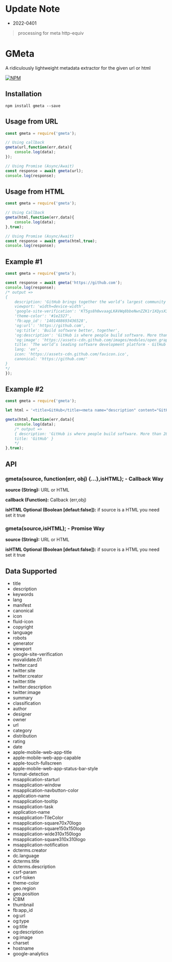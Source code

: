 # Update Note
* 2022-0401
> processing for meta http-equiv


# GMeta
A ridiculously lightweight metadata extractor for the given url or html

[![NPM](https://nodei.co/npm/gmeta.png?downloads=true&downloadRank=true&stars=true)](https://nodei.co/npm/gmeta/)


## Installation
````
npm install gmeta --save
````

## Usage from URL
```` javascript
const gmeta = require('gmeta');

// Using callback
gmeta(url,function(err,data){
    console.log(data);
});

// Using Promise (Async/Await) 
const response = await gmeta(url);
console.log(response);

````
## Usage from HTML
```` javascript
const gmeta = require('gmeta');

// Using Callback
gmeta(html,function(err,data){
    console.log(data);
},true);

// Using Promise (Async/Await) 
const response = await gmeta(html,true);
console.log(response);
````

## Example #1

```` javascript
const gmeta = require('gmeta');

const response = await gmeta('https://github.com');
console.log(response);
/* output =>
{ 
    description: 'GitHub brings together the world’s largest community of developers to discover, share, and build better software. From open source projects to private team repositories, we’re your all-in-one platform for collaborative development.',
    viewport: 'width=device-width',
    'google-site-verification': 'KT5gs8h0wvaagLKAVWq8bbeNwnZZK1r1XQysX3xurLU',
    'theme-color': '#1e2327',
    'fb:app_id': '1401488693436528',
    'og:url': 'https://github.com',
    'og:title': 'Build software better, together',
    'og:description': 'GitHub is where people build software. More than 28 million people use GitHub to discover, fork, and contribute to over 85 million projects.',
    'og:image': 'https://assets-cdn.github.com/images/modules/open_graph/github-logo.png',
    title: 'The world’s leading software development platform · GitHub',
    lang: 'en',
    icon: 'https://assets-cdn.github.com/favicon.ico',
    canonical: 'https://github.com/' 
}
*/
});
````

## Example #2

```` javascript
const gmeta = require('gmeta');

let html = '<title>GitHub</title><meta name="description" content="GitHub is where people build software. More than 28 million people use GitHub to discover, fork, and contribute to over 85 million projects.">';

gmeta(html,function(err,data){
    console.log(data);
    /* output =>
    { description: 'GitHub is where people build software. More than 28 million people use GitHub to discover, fork, and contribute to over 85million projects.',
    title: 'GitHub' }
    */
},true);
````

## API
### gmeta(source, function(err, obj) {...},isHTML); - Callback Way

**source (String):** URL or HTML

**callback (Function):** Callback (err,obj)

**isHTML Optional (Boolean [defaut:false]):** if source is a HTML you need set it true

### gmeta(source,isHTML); - Promise Way

**source (String):** URL or HTML

**isHTML Optional (Boolean [defaut:false]):** if source is a HTML you need set it true

## Data Supported

* title
* description
* keywords
* lang
* manifest
* canonical
* icon 
* fluid-icon
* copyright
* language
* robots
* generator
* viewport
* google-site-verification
* msvalidate.01
* twitter:card
* twitter:site
* twitter:creator
* twitter:title
* twitter:description
* twitter:image
* summary
* classification
* author
* designer
* owner
* url
* category
* distribution
* rating
* date
* apple-mobile-web-app-title
* apple-mobile-web-app-capable
* apple-touch-fullscreen
* apple-mobile-web-app-status-bar-style
* format-detection
* msapplication-starturl
* msapplication-window
* msapplication-navbutton-color
* application-name
* msapplication-tooltip
* msapplication-task
* application-name
* msapplication-TileColor
* msapplication-square70x70logo
* msapplication-square150x150logo
* msapplication-wide310x150logo
* msapplication-square310x310logo
* msapplication-notification
* dcterms.creator
* dc.language
* dcterms.title
* dcterms.description
* csrf-param
* csrf-token
* theme-color
* geo.region
* geo.position
* ICBM
* thumbnail
* fb:app_id
* og:url
* og:type
* og:title
* og:description
* og:image
* charset
* hostname
* google-analytics
